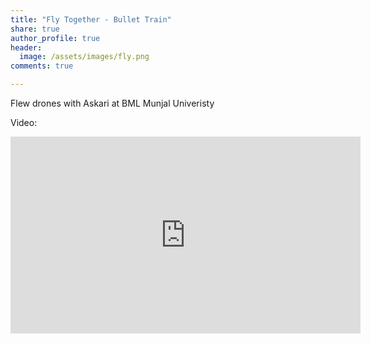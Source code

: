 ```yaml
---
title: "Fly Together - Bullet Train"
share: true
author_profile: true
header:
  image: /assets/images/fly.png
comments: true  

---
```


Flew drones with Askari at BML Munjal Univeristy

Video:

<iframe width="560" height="315" src="https://www.youtube.com/embed/TGP-DCJJ5oc" frameborder="0" allow="autoplay; encrypted-media" allowfullscreen></iframe>